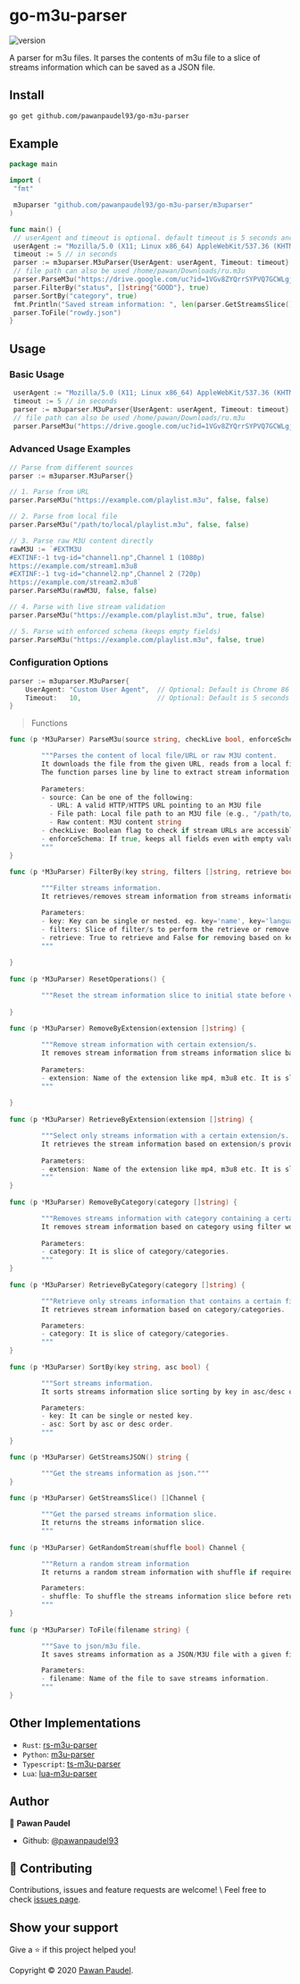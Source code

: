 # go-m3u-parser

![version](https://img.shields.io/badge/version-0.0.1-blue.svg?cacheSeconds=2592000)

A parser for m3u files. It parses the contents of m3u file to a slice of streams information which can be saved as a JSON file.

## Install

```sh
go get github.com/pawanpaudel93/go-m3u-parser
```

## Example

```go
package main

import (
 "fmt"

 m3uparser "github.com/pawanpaudel93/go-m3u-parser/m3uparser"
)

func main() {
 // userAgent and timeout is optional. default timeout is 5 seconds and userAgent is latest chrome version 86.
 userAgent := "Mozilla/5.0 (X11; Linux x86_64) AppleWebKit/537.36 (KHTML, like Gecko) Chrome/86.0.4240.198 Safari/537.36"
 timeout := 5 // in seconds
 parser := m3uparser.M3uParser{UserAgent: userAgent, Timeout: timeout}
 // file path can also be used /home/pawan/Downloads/ru.m3u
 parser.ParseM3u("https://drive.google.com/uc?id=1VGv8ZYQrrSYPVQ7GCWLgjMl6w9Ccrs4v&export=download", true, true)
 parser.FilterBy("status", []string{"GOOD"}, true)
 parser.SortBy("category", true)
 fmt.Println("Saved stream information: ", len(parser.GetStreamsSlice()))
 parser.ToFile("rowdy.json")
}

```

## Usage

### Basic Usage

```go
 userAgent := "Mozilla/5.0 (X11; Linux x86_64) AppleWebKit/537.36 (KHTML, like Gecko) Chrome/86.0.4240.198 Safari/537.36"
 timeout := 5 // in seconds
 parser := m3uparser.M3uParser{UserAgent: userAgent, Timeout: timeout}
 // file path can also be used /home/pawan/Downloads/ru.m3u
 parser.ParseM3u("https://drive.google.com/uc?id=1VGv8ZYQrrSYPVQ7GCWLgjMl6w9Ccrs4v&export=download", true, true)
```

### Advanced Usage Examples

```go
// Parse from different sources
parser := m3uparser.M3uParser{}

// 1. Parse from URL
parser.ParseM3u("https://example.com/playlist.m3u", false, false)

// 2. Parse from local file
parser.ParseM3u("/path/to/local/playlist.m3u", false, false)

// 3. Parse raw M3U content directly
rawM3U := `#EXTM3U
#EXTINF:-1 tvg-id="channel1.np",Channel 1 (1080p)
https://example.com/stream1.m3u8
#EXTINF:-1 tvg-id="channel2.np",Channel 2 (720p)
https://example.com/stream2.m3u8`
parser.ParseM3u(rawM3U, false, false)

// 4. Parse with live stream validation
parser.ParseM3u("https://example.com/playlist.m3u", true, false)

// 5. Parse with enforced schema (keeps empty fields)
parser.ParseM3u("https://example.com/playlist.m3u", false, true)
```

### Configuration Options

```go
parser := m3uparser.M3uParser{
    UserAgent: "Custom User Agent",  // Optional: Default is Chrome 86
    Timeout:   10,                   // Optional: Default is 5 seconds
}
```

>Functions

```go
func (p *M3uParser) ParseM3u(source string, checkLive bool, enforceSchema bool) {

        """Parses the content of local file/URL or raw M3U content.
        It downloads the file from the given URL, reads from a local file path, or parses raw M3U content directly.
        The function parses line by line to extract stream information into a structured format.
  
        Parameters:
        - source: Can be one of the following:
          - URL: A valid HTTP/HTTPS URL pointing to an M3U file
          - File path: Local file path to an M3U file (e.g., "/path/to/file.m3u")
          - Raw content: M3U content string
        - checkLive: Boolean flag to check if stream URLs are accessible and working
        - enforceSchema: If true, keeps all fields even with empty values; if false, removes keys with empty string values
        """
}
 
func (p *M3uParser) FilterBy(key string, filters []string, retrieve bool) {

        """Filter streams information.
        It retrieves/removes stream information from streams information slice using filter/s on key.

        Parameters:
        - key: Key can be single or nested. eg. key='name', key='language-name'
        - filters: Slice of filter/s to perform the retrieve or remove operation.
        - retrieve: True to retrieve and False for removing based on key.
        """
  
}
  
func (p *M3uParser) ResetOperations() {

        """Reset the stream information slice to initial state before various operations."""
  
}
  
func (p *M3uParser) RemoveByExtension(extension []string) {

        """Remove stream information with certain extension/s.
        It removes stream information from streams information slice based on extension/s provided.
  
        Parameters:
        - extension: Name of the extension like mp4, m3u8 etc. It is slice of extension/s.
        """
  
}
  
func (p *M3uParser) RetrieveByExtension(extension []string) {

        """Select only streams information with a certain extension/s.
        It retrieves the stream information based on extension/s provided.
  
        Parameters:
        - extension: Name of the extension like mp4, m3u8 etc. It is slice of extension/s.
        """
}
  
func (p *M3uParser) RemoveByCategory(category []string) {

        """Removes streams information with category containing a certain filter word/s.
        It removes stream information based on category using filter word/s.
  
        Parameters:
        - category: It is slice of category/categories.
        """
}
  
func (p *M3uParser) RetrieveByCategory(category []string) {

        """Retrieve only streams information that contains a certain filter word/s.
        It retrieves stream information based on category/categories.

        Parameters:
        - category: It is slice of category/categories.
        """
}
  
func (p *M3uParser) SortBy(key string, asc bool) {

        """Sort streams information.
        It sorts streams information slice sorting by key in asc/desc order.

        Parameters:
        - key: It can be single or nested key.
        - asc: Sort by asc or desc order.
        """
}

func (p *M3uParser) GetStreamsJSON() string {

        """Get the streams information as json."""
}
  
func (p *M3uParser) GetStreamsSlice() []Channel {

        """Get the parsed streams information slice.
        It returns the streams information slice.
        """
  
func (p *M3uParser) GetRandomStream(shuffle bool) Channel {

        """Return a random stream information
        It returns a random stream information with shuffle if required.

        Parameters:
        - shuffle: To shuffle the streams information slice before returning the random stream information.
        """
}
  
func (p *M3uParser) ToFile(filename string) {

        """Save to json/m3u file.
        It saves streams information as a JSON/M3U file with a given filename.

        Parameters:
        - filename: Name of the file to save streams information.
        """
}

```

## Other Implementations

- `Rust`: [rs-m3u-parser](https://github.com/pawanpaudel93/rs-m3u-parser)
- `Python`: [m3u-parser](https://github.com/pawanpaudel93/m3u-parser)
- `Typescript`: [ts-m3u-parser](https://github.com/pawanpaudel93/ts-m3u-parser)
- `Lua`: [lua-m3u-parser](https://github.com/pawanpaudel93/lua-m3u-parser)

## Author

👤 **Pawan Paudel**

- Github: [@pawanpaudel93](https://github.com/pawanpaudel93)

## 🤝 Contributing

Contributions, issues and feature requests are welcome! \ Feel free to check [issues page](https://github.com/pawanpaudel93/go-m3u-parser/issues).

## Show your support

Give a ⭐️ if this project helped you!

Copyright © 2020 [Pawan Paudel](https://github.com/pawanpaudel93).
